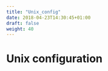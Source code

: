 ```yaml
---
title: "Unix_config"
date: 2018-04-23T14:30:45+01:00
draft: false
weight: 40
---
```


# Unix configuration
